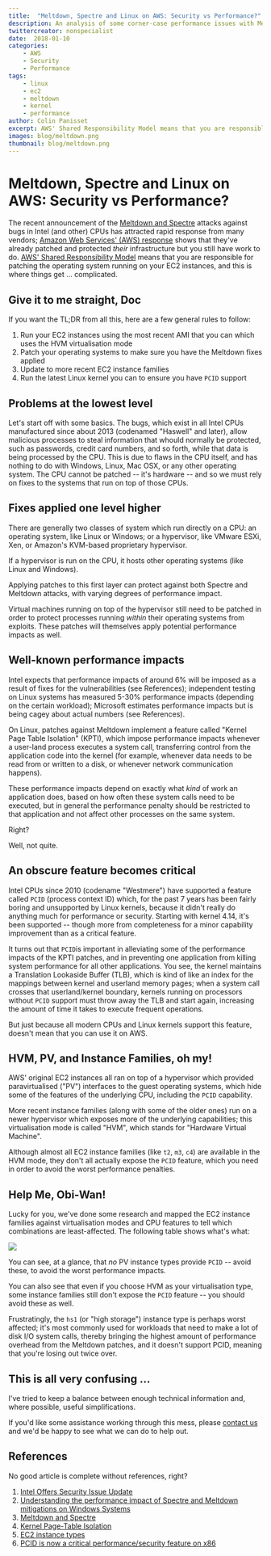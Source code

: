 ```yaml
---
title:  "Meltdown, Spectre and Linux on AWS: Security vs Performance?"
description: An analysis of some corner-case performance issues with Meltdown patches
twittercreator: nonspecialist
date:  2018-01-10
categories:
    - AWS
    - Security
    - Performance
tags:
    - linux
    - ec2
    - meltdown
    - kernel
    - performance
author: Colin Panisset
excerpt: AWS' Shared Responsibility Model means that you are responsible for patching the operating system running on your EC2 instances, and this is where things get ... complicated.
images: blog/meltdown.png
thumbnail: blog/meltdown.png
---
```


# Meltdown, Spectre and Linux on AWS: Security vs Performance?

The recent announcement of the [Meltdown and Spectre](https://meltdownattack.com) attacks against bugs
in Intel (and other) CPUs has attracted rapid response from many vendors; 
[Amazon Web Services' (AWS) response](https://aws.amazon.com/fr/security/security-bulletins/AWS-2018-013/)
shows that they've already patched and protected _their_ infrastructure but you still have work to do.
[AWS' Shared Responsibility Model](https://aws.amazon.com/compliance/shared-responsibility-model/) means
that you are responsible for patching the operating system running on your EC2 instances, and this is
where things get ... complicated.

## Give it to me straight, Doc

If you want the TL;DR from all this, here are a few general rules to follow:

1. Run your EC2 instances using the most recent AMI that you can which uses the HVM virtualisation mode
1. Patch your operating systems to make sure you have the Meltdown fixes applied
1. Update to more recent EC2 instance families
1. Run the latest Linux kernel you can to ensure you have `PCID` support

## Problems at the lowest level

Let's start off with some basics. The bugs, which exist in all Intel CPUs manufactured since about 2013
(codenamed "Haswell" and later), allow malicious processes to steal information that whould normally be
protected, such as passwords, credit card numbers, and so forth, while that data is being processed by
the CPU. This is due to flaws in the CPU itself, and has nothing to do with Windows, Linux, Mac OSX, 
or any other operating system. The CPU cannot be patched -- it's hardware -- and so we must rely on fixes
to the systems that run on top of those CPUs.

## Fixes applied one level higher

There are generally two classes of system which run directly on a CPU: an operating system, like Linux or
Windows; or a hypervisor, like VMware ESXi, Xen, or Amazon's KVM-based proprietary hypervisor.

If a hypervisor is run on the CPU, it hosts other operating systems (like Linux and Windows).

Applying patches to this first layer can protect against both Spectre and Meltdown attacks, with varying degrees
of performance impact.

Virtual machines running on top of the hypervisor still need to be patched in order to protect processes
running _within_ their operating systems from exploits. These patches will themselves apply potential
performance impacts as well.

## Well-known performance impacts

Intel expects that performance impacts of around 6% will be imposed as a result of fixes for the
vulnerabilities (see References); independent testing on Linux systems has measured 5-30% performance
impacts (depending on the certain workload); Microsoft estimates performance impacts but is being cagey
about actual numbers (see References).

On Linux, patches against Meltdown implement a feature called "Kernel Page Table Isolation" (KPTI), which
impose performance impacts whenever a user-land process executes
a system call, transferring control from the application code into the kernel (for example, whenever data
needs to be read from or written to a disk, or whenever network communication happens).

These performance impacts depend on exactly what _kind_ of work an application does, based on how often these
system calls need to be executed, but in general the performance penalty should be restricted to that
application and not affect other processes on the same system.

Right?

Well, not quite.

## An obscure feature becomes critical

Intel CPUs since 2010 (codename "Westmere") have supported a feature called `PCID` (process context ID) which,
for the past 7 years has been fairly boring and unsupported by Linux kernels, because it didn't really do
anything much for performance or security. Starting with kernel 4.14, it's been supported -- though more from
completeness for a minor capability improvement than as a critical feature.

It turns out that `PCID`is important in alleviating some of the performance impacts of the KPTI patches, and in
preventing one application from killing system performance for all other applications. You see, the kernel maintains
a Translation Lookaside Buffer (TLB), which is kind of like an index for the mappings between kernel and userland
memory pages; when a system call crosses that userland/kernel boundary, kernels running on processors without
`PCID` support must throw away the TLB and start again, increasing the amount of time it takes to execute
frequent operations.

But just because all modern CPUs and Linux kernels support this feature, doesn't mean that you can use it on AWS.

## HVM, PV, and Instance Families, oh my!

AWS' original EC2 instances all ran on top of a hypervisor which provided paravirtualised ("PV") interfaces to the guest
operating systems, which hide some of the features of the underlying CPU, including the `PCID` capability.

More recent instance families (along with some of the older ones) run on a newer hypervisor which exposes more of
the underlying capabilities; this virtualisation mode is called "HVM", which stands for "Hardware Virtual Machine".

Although almost all EC2 instance families (like `t2`, `m3`, `c4`) are available in the HVM mode,
they don't all actually expose the `PCID` feature, which you need in order to avoid the worst performance penalties.

## Help Me, Obi-Wan!

Lucky for you, we've done some research and mapped the EC2 instance families against virtualisation modes and CPU features
to tell which combinations are least-affected. The following table shows what's what:

<img src="/img/blog/pcid.png">

You can see, at a glance, that _no_ PV instance types provide `PCID` -- avoid these, to avoid the worst performance
impacts.

You can also see that even if you choose HVM as your virtualisation type, some instance families still don't
expose the `PCID` feature -- you should avoid these as well.

Frustratingly, the `hs1` (or "high storage") instance type is perhaps worst affected; it's most commonly used for
workloads that need to make a lot of disk I/O system calls, thereby bringing the highest amount of performance
overhead from the Meltdown patches, and it doesn't support PCID, meaning that you're losing out twice over.

## This is all very confusing ...

I've tried to keep a balance between enough technical information and, where possible, useful simplifications.

If you'd like some assistance working through this mess, please [contact us](#contact) and we'd be happy to
see what we can do to help out.

## References

No good article is complete without references, right?

1. [Intel Offers Security Issue Update](https://newsroom.intel.com/news/intel-offers-security-issue-update/)
1. [Understanding the performance impact of Spectre and Meltdown mitigations on Windows Systems](https://cloudblogs.microsoft.com/microsoftsecure/2018/01/09/understanding-the-performance-impact-of-spectre-and-meltdown-mitigations-on-windows-systems/)
1. [Meltdown and Spectre](https://meltdownattack.com/)
1. [Kernel Page-Table Isolation](https://en.wikipedia.org/wiki/Kernel_page-table_isolation)
1. [EC2 instance types](https://docs.aws.amazon.com/AWSEC2/latest/UserGuide/instance-types.html)
1. [PCID is now a critical performance/security feature on x86](https://groups.google.com/forum/m/#!topic/mechanical-sympathy/L9mHTbeQLNU)
